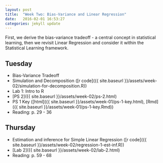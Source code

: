 ```yaml
---
layout: post
title:  "Week Two: Bias-Variance and Linear Regression"
date:   2016-02-01 16:53:27
categories: jekyll update
---
```


First, we derive the bias-variance tradeoff - a central concept in statistical learning, 
then we revisit Linear Regression and consider it within the Statistical Learning framework.

## Tuesday
- Bias-Variance Tradeoff
- Simulation and Decomposition ([r code]({{ site.baseurl }}/assets/week-02/simulation-for-decomposition.R))
- Lab 1: Intro to R
- [PS 2]({{ site.baseurl }}/assets/week-02/ps-2.html)
- PS 1 Key ([html]({{ site.baseurl }}/assets/week-01/ps-1-key.html), [Rmd]({{ site.baseurl }}/assets/week-01/ps-1-key.Rmd))
- Reading: p. 29 - 36

## Thursday
- Estimation and inference for Simple Linear Regression ([r code]({{ site.baseurl }}/assets/week-02/regression-1-est-inf.R))
- [Lab 2]({{ site.baseurl }}/assets/week-02/lab-2.html)
- Reading: p. 59 - 68